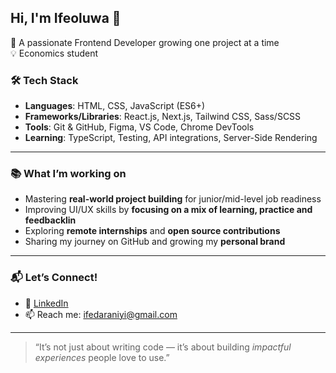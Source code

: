  ## Hi, I'm Ifeoluwa 🌸

🌱 A passionate Frontend Developer growing one project at a time<br/>
💡 Economics student <br/>


### 🛠️ Tech Stack

- **Languages**: HTML, CSS, JavaScript (ES6+) 
- **Frameworks/Libraries**: React.js, Next.js, Tailwind CSS, Sass/SCSS
- **Tools**: Git & GitHub, Figma, VS Code, Chrome DevTools 
- **Learning**: TypeScript, Testing, API integrations, Server-Side Rendering
  
---

### 📚 What I’m working on

- Mastering **real-world project building** for junior/mid-level job readiness  
- Improving UI/UX skills by **focusing on a mix of learning, practice and feedbacklin**  
- Exploring **remote internships** and **open source contributions**  
- Sharing my journey on GitHub and growing my **personal brand**  

---

### 📬 Let’s Connect!

- 💼 [LinkedIn](https://www.linkedin.com/in/ifeoluwaadeniyi/)  
- 📫 Reach me: ifedaraniyi@gmail.com

---

> “It’s not just about writing code — it’s about building *impactful experiences* people love to use.”
